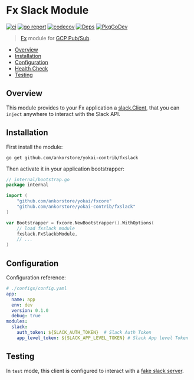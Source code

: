 # Fx Slack Module

[![ci](https://github.com/ankorstore/yokai-contrib/actions/workflows/fxgcppubsub-ci.yml/badge.svg)](https://github.com/ankorstore/yokai-contrib/actions/workflows/fxgcppubsub-ci.yml)
[![go report](https://goreportcard.com/badge/github.com/ankorstore/yokai-contrib/fxgcppubsub)](https://goreportcard.com/report/github.com/ankorstore/yokai-contrib/fxgcppubsub)
[![codecov](https://codecov.io/gh/ankorstore/yokai-contrib/graph/badge.svg?token=ghUBlFsjhR&flag=fxgcppubsub)](https://app.codecov.io/gh/ankorstore/yokai-contrib/tree/main/fxgcppubsub)
[![Deps](https://img.shields.io/badge/osi-deps-blue)](https://deps.dev/go/github.com%2Fankorstore%2Fyokai-contrib%2Ffxgcppubsub)
[![PkgGoDev](https://pkg.go.dev/badge/github.com/ankorstore/yokai-contrib/fxgcppubsub)](https://pkg.go.dev/github.com/ankorstore/yokai-contrib/fxgcppubsub)

> [Fx](https://uber-go.github.io/fx/) module for [GCP Pub/Sub](https://cloud.google.com/pubsub).

<!-- TOC -->
* [Overview](#overview)
* [Installation](#installation)
* [Configuration](#configuration)
* [Health Check](#health-check)
* [Testing](#testing)
<!-- TOC -->

## Overview

This module provides to your Fx application a [slack.Client](https://pkg.go.dev/github.com/slack-go/slack#Client),
that you can `inject` anywhere to interact with the Slack API.

## Installation

First install the module:

```shell
go get github.com/ankorstore/yokai-contrib/fxslack
```

Then activate it in your application bootstrapper:

```go
// internal/bootstrap.go
package internal

import (
	"github.com/ankorstore/yokai/fxcore"
	"github.com/ankorstore/yokai-contrib/fxslack"
)

var Bootstrapper = fxcore.NewBootstrapper().WithOptions(
	// load fxslack module
	fxslack.FxSlackbModule,
	// ...
)
```

## Configuration

Configuration reference:

```yaml
# ./configs/config.yaml
app:
  name: app
  env: dev
  version: 0.1.0
  debug: true
modules:
  slack:
    auth_token: ${SLACK_AUTH_TOKEN}  # Slack Auth Token
	app_level_token: ${SLACK_APP_LEVEL_TOKEN} # Slack App level Token
```

## Testing

In `test` mode, this client is configured to interact with a [fake slack server](https://github.com/slack-go/slack/tree/master/slacktest).
